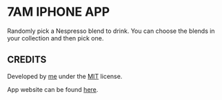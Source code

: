 7AM IPHONE APP
=================

Randomly pick a Nespresso blend to drink. You can choose the blends in your collection and then pick one.

CREDITS
-------

Developed by [me](http://www.fousa.be/) under the [MIT](http://creativecommons.org/licenses/MIT/) license.

App website can be found [here](http://fousa.github.com/7am).

